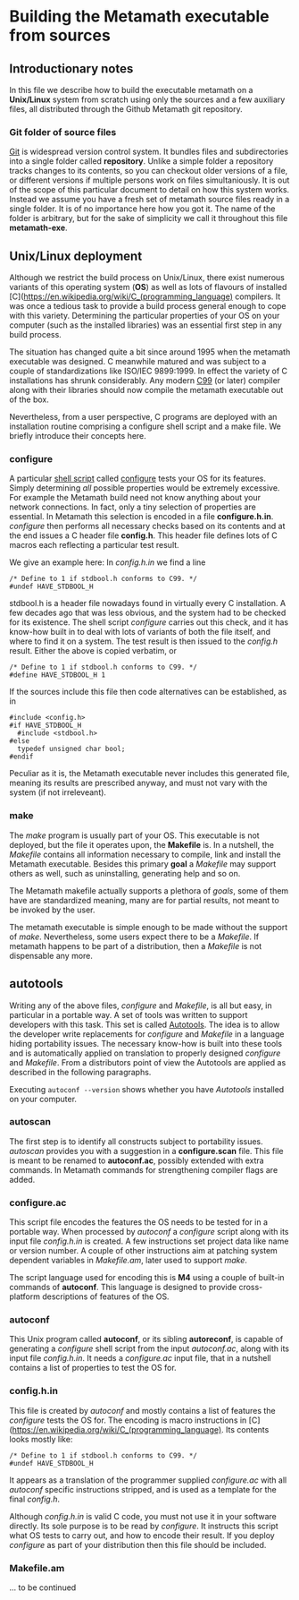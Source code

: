 # Building the Metamath executable from sources

## Introductionary notes

In this file we describe how to build the executable metamath on a __Unix/Linux__
system from scratch using only the sources and a few auxiliary files, all
distributed through the Github Metamath git repository.

### Git folder of source files

[Git](https://en.wikipedia.org/wiki/Git) is widespread version control system.
It bundles files and subdirectories into a single folder called __repository__.
Unlike a simple folder a repository tracks changes to its contents, so you can
checkout older versions of a file, or different versions if multiple persons
work on files simultaniously.  It is out of the scope of this particular
document to detail on how this system works.  Instead we assume you have a
fresh set of metamath source files ready in a single folder.  It is of no
importance here how you got it.  The name of the folder is arbitrary, but for
the sake of simplicity we call it throughout this file __metamath-exe__.

## Unix/Linux deployment

Although we restrict the build process on Unix/Linux, there exist numerous
variants of this operating system (__OS__) as well as lots of flavours of
installed [C](https://en.wikipedia.org/wiki/C_(programming_language) compilers.
It was once a tedious task to provide a build process general enough to cope
with this variety.  Determining the particular properties of your OS on your
computer (such as the installed libraries) was an essential first step in any
build process.

The situation has changed quite a bit since around 1995 when the metamath
executable was designed.  C meanwhile matured and was subject to a couple of
standardizations like ISO/IEC 9899:1999.  In effect the variety of C
installations has shrunk considerably. Any modern
[C99](https://en.wikipedia.org/wiki/C99) (or later) compiler along with their
libraries should now compile the metamath executable out of the box.

Nevertheless, from a user perspective, C programs are deployed with an
installation routine comprising a configure shell script and a make file.  We
briefly introduce their concepts here.

### configure

A particular [shell script](https://en.wikipedia.org/wiki/Unix_shell) called
[configure](https://en.wikipedia.org/wiki/Configure_script) tests your OS for
its features.  Simply determining _all_ possible properties would be extremely
excessive.  For example the Metamath build need not know anything about your
network connections.  In fact, only a tiny selection of properties are
essential.  In Metamath this selection is encoded in a file __configure.h.in__.
_configure_ then performs all necessary checks based on its contents and at the
end issues a C header file __config.h__.  This header file defines lots of
C macros each reflecting a particular test result.

We give an example here:
In _config.h.in_ we find a line
```
/* Define to 1 if stdbool.h conforms to C99. */
#undef HAVE_STDBOOL_H
```
stdbool.h is a header file nowadays found in virtually every C installation.
A few decades ago that was less obvious, and the system had to be checked for
its existence.  The shell script _configure_ carries out this check, and it has
know-how built in to deal with lots of variants of both the file itself, and
where to find it on a system.  The test result is then issued to the _config.h_
result.  Either the above is copied verbatim, or 
```
/* Define to 1 if stdbool.h conforms to C99. */
#define HAVE_STDBOOL_H 1
```
If the sources include this file then code alternatives can be established, as
in
```
#include <config.h>
#if HAVE_STDBOOL_H
  #include <stdbool.h>
#else
  typedef unsigned char bool;
#endif
```
Peculiar as it is, the Metamath executable never includes this generated file,
meaning its results are prescribed anyway, and must not vary with the system
(if not irreleveant).

### make

The _make_ program is usually part of your OS.  This executable is not
deployed, but the file it operates upon, the __Makefile__ is.  In a nutshell,
the _Makefile_ contains all information necessary to compile, link and install
the Metamath executable.  Besides this primary __goal__ a _Makefile_ may
support others as well, such as uninstalling, generating help and so on.

The Metamath makefile actually supports a plethora of _goals_, some of them
have are standardized meaning, many are for partial results, not meant to be
invoked by the user.

The metamath executable is simple enough to be made without the support of
_make_.  Nevertheless, some users expect there to be a _Makefile_.  If
metamath happens to be part of a distribution, then a _Makefile_ is not
dispensable any more.

## autotools

Writing any of the above files, _configure_ and _Makefile_, is all but easy, in
particular in a portable way.  A set of tools was written to support developers
with this task.  This set is called
[Autotools](https://en.wikipedia.org/wiki/GNU_Autotools).  The idea is to allow
the developer write replacements for _configure_ and _Makefile_ in a language
hiding portability issues.  The necessary know-how is built into these tools
and is automatically applied on translation to properly designed _configure_
and _Makefile_.  From a distributors point of view the Autotools are applied as
described in the following paragraphs.

Executing ```autoconf --version``` shows whether you have _Autotools_
installed on your computer.

### autoscan

The first step is to identify all constructs subject to portability issues.
_autoscan_ provides you with a suggestion in a __configure.scan__ file.
This file is meant to be renamed to __autoconf.ac__, possibly extended with
extra commands.  In Metamath commands for strengthening compiler flags
are added.

### configure.ac

This script file encodes the features the OS needs to be tested for in a
portable way.  When processed by _autoconf_ a _configure_ script along with its
input file _config.h.in_ is created.  A few instructions set project data like
name or version number.  A couple of other instructions aim at patching system
dependent variables in _Makefile.am_, later used to support _make_.

The script language used for encoding this is __M4__ using a couple of built-in
commands of __autoconf__.  This language is designed to provide cross-platform
descriptions of features of the OS.

### autoconf

This Unix program called __autoconf__, or its sibling __autoreconf__, is
capable of generating a _configure_ shell script from the input _autoconf.ac_,
along with its input file _config.h.in_. It needs a _configure.ac_ input file,
that in a nutshell contains a list of properties to test the OS for.

### config.h.in

This file is created by _autoconf_ and mostly contains a list of features the
_configure_ tests the OS for.  The encoding is macro instructions in [C]
(https://en.wikipedia.org/wiki/C_(programming_language).  Its contents looks
mostly like:
```
/* Define to 1 if stdbool.h conforms to C99. */
#undef HAVE_STDBOOL_H
```
It appears as a translation of the programmer supplied _configure.ac_ with all
_autoconf_ specific instructions stripped, and is used as a template for the
final _config.h_.

Although _config.h.in_ is valid C code, you must not use it in your software
directly.  Its sole purpose is to be read by _configure_.  It instructs this
script what OS tests to carry out, and how to encode their result.  If you
deploy _configure_ as part of your distribution then this file should be
included.

### Makefile.am


... to be continued
